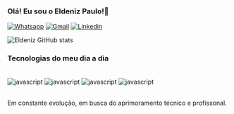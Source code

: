 ### Olá! Eu sou o Eldeniz Paulo!👋

[![Whatsapp](https://img.shields.io/badge/WhatsApp-25D366?style=for-the-badge&logo=whatsapp&logoColor=white)]( https://wa.me/+5508398660506)
[![Gmail](https://img.shields.io/badge/Gmail-D14836?style=for-the-badge&logo=gmail&logoColor=white)]( https://mail.google.com/mail/u/0/?hl=pt_BR&sjid=1927232707357458384-SA#inbox)
[![Linkedin](https://img.shields.io/badge/LinkedIn-0077B5?style=for-the-badge&logo=linkedin&logoColor=white)]( https://www.linkedin.com/in/eldeniz-paulo-3180461b7/)

![Eldeniz GitHub stats](https://github-readme-stats.vercel.app/api?username=eldeniz08&show_icons=true&theme=dracula)

### Tecnologias do meu dia a dia 

<div style="inline_block"><br>
   <img align="center" alt="javascript" src="https://img.shields.io/badge/HTML5-E34F26?style=for-the-badge&logo=html5&logoColor=white">
   <img align="center" alt="javascript" src="https://img.shields.io/badge/CSS3-1572B6?style=for-the-badge&logo=css3&logoColor=white">
   <img align="center" alt="javascript" src="https://img.shields.io/badge/JavaScript-F7DF1E?style=for-the-badge&logo=javascript&logoColor=black">
   <img align="center" alt="javascript" src="https://img.shields.io/badge/React-20232A?style=for-the-badge&logo=react&logoColor=61DAFB">
</div><br>

Em constante evolução, em busca do aprimoramento técnico e profissonal.

